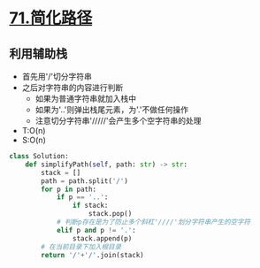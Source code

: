 # [71.简化路径](https://leetcode-cn.com/problems/simplify-path/)
## 利用辅助栈
+ 首先用'/'切分字符串
+ 之后对字符串的内容进行判断
  + 如果为普通字符串就加入栈中
  + 如果为'..'则弹出栈尾元素，为'.'不做任何操作
  + 注意切分字符串'/////'会产生多个空字符串的处理
+ T:O(n)
+ S:O(n)

``` python
class Solution:
    def simplifyPath(self, path: str) -> str:
        stack = []
        path = path.split('/')
        for p in path:
            if p == '..':
                if stack:
                    stack.pop()
            # 判断p存在是为了防止多个斜杠'////'划分字符串产生的空字符
            elif p and p != '.': 
                stack.append(p)
        # 在当前目录下加入根目录
        return '/'+'/'.join(stack)
```